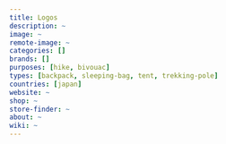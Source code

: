 ```yaml
---
title: Logos
description: ~
image: ~
remote-image: ~
categories: []
brands: []
purposes: [hike, bivouac]
types: [backpack, sleeping-bag, tent, trekking-pole]
countries: [japan]
website: ~
shop: ~
store-finder: ~
about: ~
wiki: ~
---
```

